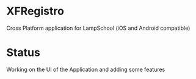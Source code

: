 # XFRegistro
Cross Platform application for LampSchool (iOS and Android compatible)

# Status
Working on the UI of the Application and adding some features
